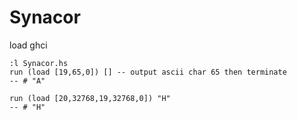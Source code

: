 # Synacor

load ghci

    :l Synacor.hs
    run (load [19,65,0]) [] -- output ascii char 65 then terminate
    -- # "A"

    run (load [20,32768,19,32768,0]) "H"
    -- # "H"
